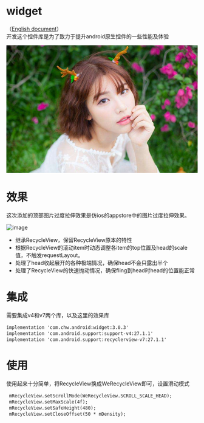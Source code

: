 # widget
（[English document](README_EN.md)）<br>
开发这个控件库是为了致力于提升android原生控件的一些性能及体验

![](pic.jpg 'pic')

# 效果
这次添加的顶部图片过度拉伸效果是仿ios的appstore中的图片过度拉伸效果。

![image](https://github.com/chengweidev/widget/blob/master/f.gif ) 

* 继承RecycleView，保留RecycleView原本的特性<br>
* 根据RecycleView的滚动item时动态调整各item的top位置及head的scale值，不触发requestLayout。<br>
* 处理了head收起展开的各种极端情况，确保head不会只露出半个<br>
* 处理了RecycleView的快速抛动情况，确保fling到head时head的位置能正常<br>



# 集成
需要集成v4和v7两个库，以及这里的效果库
   
    implementation 'com.chw.android:widget:3.0.3'
    implementation 'com.android.support:support-v4:27.1.1'
    implementation 'com.android.support:recyclerview-v7:27.1.1'
    
 #    使用
 
 使用起来十分简单，将RecycleView换成WeRecycleView即可，设置滑动模式
      
     mRecycleView.setScrollMode(WeRecycleView.SCROLL_SCALE_HEAD);
     mRecycleView.setMaxScale(4f);
     mRecycleView.setSafeHeight(480);
     mRecycleView.setCloseOffset(50 * mDensity);
     
